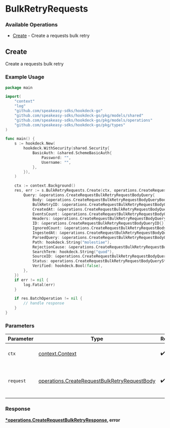 # BulkRetryRequests

### Available Operations

* [Create](#create) - Create a requests bulk retry

## Create

Create a requests bulk retry

### Example Usage

```go
package main

import(
	"context"
	"log"
	"github.com/speakeasy-sdks/hookdeck-go"
	"github.com/speakeasy-sdks/hookdeck-go/pkg/models/shared"
	"github.com/speakeasy-sdks/hookdeck-go/pkg/models/operations"
	"github.com/speakeasy-sdks/hookdeck-go/pkg/types"
)

func main() {
    s := hookdeck.New(
        hookdeck.WithSecurity(shared.Security{
            BasicAuth: &shared.SchemeBasicAuth{
                Password: "",
                Username: "",
            },
        }),
    )

    ctx := context.Background()
    res, err := s.BulkRetryRequests.Create(ctx, operations.CreateRequestBulkRetryRequestBody{
        Query: &operations.CreateRequestBulkRetryRequestBodyQuery{
            Body: &operations.CreateRequestBulkRetryRequestBodyQueryBody{},
            BulkRetryID: &operations.CreateRequestBulkRetryRequestBodyQueryBulkRetryID{},
            CreatedAt: &operations.CreateRequestBulkRetryRequestBodyQueryCreatedAt{},
            EventsCount: &operations.CreateRequestBulkRetryRequestBodyQueryEventsCount{},
            Headers: &operations.CreateRequestBulkRetryRequestBodyQueryHeaders{},
            ID: &operations.CreateRequestBulkRetryRequestBodyQueryID{},
            IgnoredCount: &operations.CreateRequestBulkRetryRequestBodyQueryIgnoredCount{},
            IngestedAt: &operations.CreateRequestBulkRetryRequestBodyQueryIngestedAt{},
            ParsedQuery: &operations.CreateRequestBulkRetryRequestBodyQueryParsedQuery{},
            Path: hookdeck.String("molestiae"),
            RejectionCause: &operations.CreateRequestBulkRetryRequestBodyQueryRejectionCause{},
            SearchTerm: hookdeck.String("quod"),
            SourceID: &operations.CreateRequestBulkRetryRequestBodyQuerySourceID{},
            Status: operations.CreateRequestBulkRetryRequestBodyQueryStatusRejected.ToPointer(),
            Verified: hookdeck.Bool(false),
        },
    })
    if err != nil {
        log.Fatal(err)
    }

    if res.BatchOperation != nil {
        // handle response
    }
}
```

### Parameters

| Parameter                                                                                                    | Type                                                                                                         | Required                                                                                                     | Description                                                                                                  |
| ------------------------------------------------------------------------------------------------------------ | ------------------------------------------------------------------------------------------------------------ | ------------------------------------------------------------------------------------------------------------ | ------------------------------------------------------------------------------------------------------------ |
| `ctx`                                                                                                        | [context.Context](https://pkg.go.dev/context#Context)                                                        | :heavy_check_mark:                                                                                           | The context to use for the request.                                                                          |
| `request`                                                                                                    | [operations.CreateRequestBulkRetryRequestBody](../../models/operations/createrequestbulkretryrequestbody.md) | :heavy_check_mark:                                                                                           | The request object to use for the request.                                                                   |


### Response

**[*operations.CreateRequestBulkRetryResponse](../../models/operations/createrequestbulkretryresponse.md), error**

